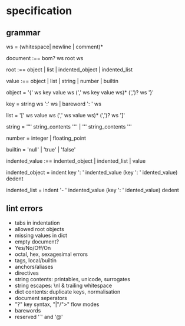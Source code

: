 # specification

## grammar

ws = (whitespace| newline | comment)*

document :== bom? ws root ws

root :== object | list | indented_object | indented_list

value :== object | list | string | number | builtin

object = '{' ws  key value ws (',' ws key value ws)* (',')? ws '}'

key = string ws ':' ws | bareword ': ' ws

list = '[' ws value  ws (',' ws value ws)* (',')? ws ']'

string = '"' string_contents '"' | '\'' string_contents '\''

number = integer | floating_point

builtin = 'null' | 'true' | 'false'

indented_value :== indented_object | indented_list | value

indented_object = indent key ': ' indented_value (key ': ' idented_value)  dedent

indented_list = indent '- ' indented_value (key ': ' idented_value)  dedent

## lint errors

- tabs in indentation
- allowed root objects
- missing values in dict
- empty document?
- Yes/No/Off/On
- octal, hex, sexagesimal errors
- tags, local/builtin
- anchors/aliases
- directives
- string contents: printables, unicode, surrogates
- string escapes: \nl & trailing whitespace
- dict contents: duplicate keys, normalisation
- document seperators
- "?" key syntax, "|"/">" flow modes
- barewords
- reserved '`' and '@'


